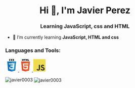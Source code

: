 <h1 align="center">Hi 👋, I'm Javier Perez</h1>
<h3 align="center">Learning JavaScript, css and HTML</h3>

- 🌱 I’m currently learning **JavaScript, HTML and css**


<h3 align="left">Languages and Tools:</h3>
<p align="left"> <a href="https://www.w3schools.com/css/" target="_blank" rel="noreferrer"> <img src="https://raw.githubusercontent.com/devicons/devicon/master/icons/css3/css3-original-wordmark.svg" alt="css3" width="40" height="40"/> </a> <a href="https://www.w3.org/html/" target="_blank" rel="noreferrer"> <img src="https://raw.githubusercontent.com/devicons/devicon/master/icons/html5/html5-original-wordmark.svg" alt="html5" width="40" height="40"/> </a> <a href="https://developer.mozilla.org/en-US/docs/Web/JavaScript" target="_blank" rel="noreferrer"> <img src="https://raw.githubusercontent.com/devicons/devicon/master/icons/javascript/javascript-original.svg" alt="javascript" width="40" height="40"/> </a> </p>

<p><img align="left" src="https://github-readme-stats.vercel.app/api/top-langs?username=javier0003&show_icons=true&locale=en&layout=compact" alt="javier0003" /></p>

<p>&nbsp;<img align="center" src="https://github-readme-stats.vercel.app/api?username=javier0003&show_icons=true&locale=en" alt="javier0003" /></p>
